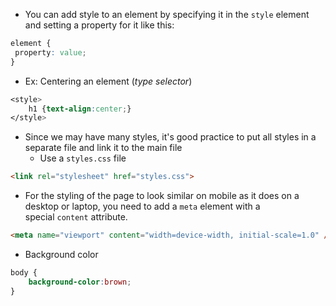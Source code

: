 - You can add style to an element by specifying it in the `style` element and setting a property for it like this:
```css
element {
 property: value;
}
```
- Ex: Centering an element (*type selector*)
```CSS
<style>
	h1 {text-align:center;}
</style>
```
- Since we may have many styles, it's good practice to put all styles in a separate file and link it to the main file
	- Use a `styles.css` file
```html
<link rel="stylesheet" href="styles.css">
``` 

- For the styling of the page to look similar on mobile as it does on a desktop or laptop, you need to add a `meta` element with a special `content` attribute.
```html
<meta name="viewport" content="width=device-width, initial-scale=1.0" />
```

- Background color
```CSS
body {
	background-color:brown;
}
```